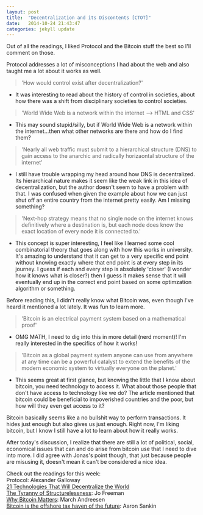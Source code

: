 ```yaml
---
layout: post
title:  "Decentralization and its Discontents [CTOT]"
date:   2014-10-24 21:43:47
categories: jekyll update
---
```

Out of all the readings, I liked Protocol and the Bitcoin stuff the best so I'll comment on those.

Protocol addresses a lot of misconceptions I had about the web and also taught me a lot about it works as well.

>'How would control exist after decentralization?' 
  
- It was interesting to read about the history of control in societies, about how there was a shift from disciplinary societies to control societies.

>'World Wide Web is a network within the internet --> HTML and CSS'  
 
- This may sound stupid/silly, but if World Wide Web is a network within the internet...then what other networks are there and how do I find them?

>'Nearly all web traffic must submit to a hierarchical structure (DNS) to gain access to the anarchic and radically horizaontal structure of the internet'  

- I still have trouble wrapping my head around how DNS is decentralized. Its hierarchical nature makes it seem like the weak link in this idea of decentralization, but the author doesn't seem to have a problem with that. I was confused when given the example about how we can just shut off an entire country from the internet pretty easily. Am I missing something?

>'Next-hop strategy means that no single node on the internet knows definitively where a destination is, but each node does know the exact location of every node it is connected to.' 

 - This concept is super interesting, I feel like I learned some cool combinatorial theory that goes along with how this works in university. It's amazing to understand that it can get to a very specific end point without knowing exactly where that end point is at every step in its journey. I guess if each and every step is absolutely 'closer' (I wonder how it knows what is closer?) then I guess it makes sense that it will eventually end up in the correct end point based on some optimzation algorithm or something.

Before reading this, I didn't really know what Bitcoin was, even though I've heard it mentioned a lot lately. It was fun to learn more.

>'Bitcoin is an electrical payment system based on a mathematical proof'  

- OMG MATH, I need to dig into this in more detail (nerd moment)! I'm really interested in the specifics of how it works! 

>'Bitcoin as a global payment system anyone can use from anywhere at any time can be a powerful catalyst to extend the benefits of the modern economic system to virtually everyone on the planet.'

- This seems great at first glance, but knowing the little that I know about bitcoin, you need technology to access it. What about those people that don't have access to technology like we do? The article mentioned that bitcoin could be beneficial to impoverished countries and the poor, but how will they even get access to it?

Bitcoin basically seems like a no bullshit way to perform transactions. It hides just enough but also gives us just enough. Right now, I'm liking bitcoin, but I know I still have a lot to learn about how it really works.

After today's discussion, I realize that there are still a lot of political, social, economical issues that can and do arise from bitcoin use that I need to dive into more. I did agree with Jonas's point though, that just because people are misusing it, doesn't mean it can't be considered a nice idea.

Check out the readings for this week:   
Protocol: Alexander Galloway  
[21 Technologies That Will Decentralize the World](http://www.shareable.net/blog/21-technologies-that-will-decentralize-the-world)  
[The Tyranny of Structurelessness](http://www.historyisaweapon.com/defcon1/tyrstruct.html): Jo Freeman  
[Why Bitcoin Matters](http://dealbook.nytimes.com/2014/01/21/why-bitcoin-matters/?_php=true&_type=blogs&_r=0): March Andreesen  
[Bitcoin is the offshore tax haven of the future](http://www.dailydot.com/business/bitcoin-offshore-tax-haven/): Aaron Sankin
